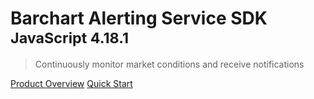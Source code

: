 # Barchart Alerting Service SDK <small>JavaScript 4.18.1</small>

> Continuously monitor market conditions and receive notifications

[Product Overview](/content/product_overview)
[Quick Start](/content/quick_start)